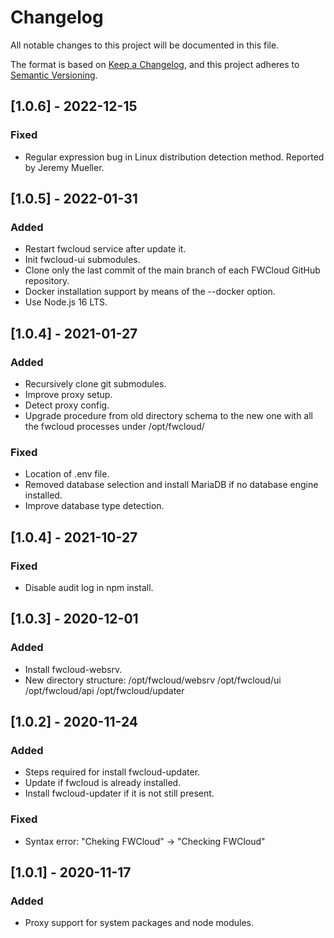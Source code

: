 # Changelog
All notable changes to this project will be documented in this file.

The format is based on [Keep a Changelog](https://keepachangelog.com/en/1.0.0/),
and this project adheres to [Semantic Versioning](https://semver.org/spec/v2.0.0.html).


## [1.0.6] - 2022-12-15
### Fixed
- Regular expression bug in Linux distribution detection method. Reported by Jeremy Mueller.


## [1.0.5] - 2022-01-31
### Added
- Restart fwcloud service after update it.
- Init fwcloud-ui submodules.
- Clone only the last commit of the main branch of each FWCloud GitHub repository.
- Docker installation support by means of the --docker option.
- Use Node.js 16 LTS.


## [1.0.4] - 2021-01-27
### Added
- Recursively clone git submodules.
- Improve proxy setup.
- Detect proxy config.
- Upgrade procedure from old directory schema to the new one with all the fwcloud processes under /opt/fwcloud/

### Fixed
- Location of .env file.
- Removed database selection and install MariaDB if no database engine installed. 
- Improve database type detection.

## [1.0.4] - 2021-10-27
### Fixed
- Disable audit log in npm install.

## [1.0.3] - 2020-12-01
### Added
- Install fwcloud-websrv.
- New directory structure:
    /opt/fwcloud/websrv
    /opt/fwcloud/ui
    /opt/fwcloud/api
    /opt/fwcloud/updater

## [1.0.2] - 2020-11-24
### Added
- Steps required for install fwcloud-updater.
- Update if fwcloud is already installed.
- Install fwcloud-updater if it is not still present.

### Fixed
- Syntax error: "Cheking FWCloud" -> "Checking FWCloud"

## [1.0.1] - 2020-11-17
### Added
- Proxy support for system packages and node modules.
